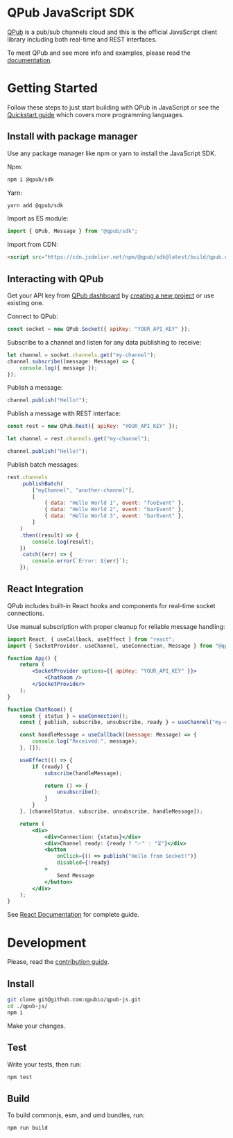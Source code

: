 # QPub JavaScript SDK

[QPub](https://qpub.io) is a pub/sub channels cloud and this is the official JavaScript client library including both real-time and REST interfaces.

To meet QPub and see more info and examples, please read the [documentation](https://qpub.io/docs).

# Getting Started

Follow these steps to just start building with QPub in JavaScript or see the [Quickstart guide](https://qpub.io/docs/getting-started/quickstart) which covers more programming languages.

## Install with package manager

Use any package manager like npm or yarn to install the JavaScript SDK.

Npm:

```bash
npm i @qpub/sdk
```

Yarn:

```bash
yarn add @qpub/sdk
```

Import as ES module:

```js
import { QPub, Message } from "@qpub/sdk";
```

Import from CDN:

```html
<script src="https://cdn.jsdelivr.net/npm/@qpub/sdk@latest/build/qpub.umd.js"></script>
```

## Interacting with QPub

Get your API key from [QPub dashboard](https://dashboard.qpub.io) by [creating a new project](https://dashboard.qpub.io/projects/create) or use existing one.

Connect to QPub:

```js
const socket = new QPub.Socket({ apiKey: "YOUR_API_KEY" });
```

Subscribe to a channel and listen for any data publishing to receive:

```js
let channel = socket.channels.get("my-channel");
channel.subscribe((message: Message) => {
    console.log({ message });
});
```

Publish a message:

```js
channel.publish("Hello!");
```

Publish a message with REST interface:

```js
const rest = new QPub.Rest({ apiKey: "YOUR_API_KEY" });

let channel = rest.channels.get("my-channel");

channel.publish("Hello!");
```

Publish batch messages:

```js
rest.channels
    .publishBatch(
        ["myChannel", "another-channel"],
        [
            { data: "Hello World 1", event: "fooEvent" },
            { data: "Hello World 2", event: "barEvent" },
            { data: "Hello World 3", event: "barEvent" },
        ]
    )
    .then((result) => {
        console.log(result);
    })
    .catch((err) => {
        console.error(`Error: ${err}`);
    });
```

## React Integration

QPub includes built-in React hooks and components for real-time socket connections.

Use manual subscription with proper cleanup for reliable message handling:

```jsx
import React, { useCallback, useEffect } from "react";
import { SocketProvider, useChannel, useConnection, Message } from "@qpub/sdk/react";

function App() {
    return (
        <SocketProvider options={{ apiKey: "YOUR_API_KEY" }}>
            <ChatRoom />
        </SocketProvider>
    );
}

function ChatRoom() {
    const { status } = useConnection();
    const { publish, subscribe, unsubscribe, ready } = useChannel("my-channel");

    const handleMessage = useCallback((message: Message) => {
        console.log("Received:", message);
    }, []);

    useEffect(() => {
        if (ready) {
            subscribe(handleMessage);

            return () => {
                unsubscribe();
            }
        }
    }, [channelStatus, subscribe, unsubscribe, handleMessage]);

    return (
        <div>
            <div>Connection: {status}</div>
            <div>Channel ready: {ready ? "✅" : "⏳"}</div>
            <button
                onClick={() => publish("Hello from Socket!")}
                disabled={!ready}
            >
                Send Message
            </button>
        </div>
    );
}
```

See [React Documentation](src/react-integration/README.md) for complete guide.

# Development

Please, read the [contribution guide](https://qpub.io/docs/basics/contribution).

## Install

```bash
git clone git@github.com:qpubio/qpub-js.git
cd ./qpub-js/
npm i
```

Make your changes.

## Test

Write your tests, then run:

```bash
npm test
```


## Build

To build commonjs, esm, and umd bundles, run:

```bash
npm run build
```

